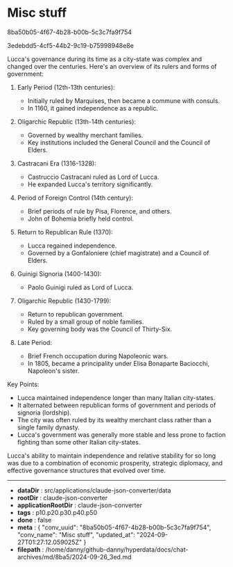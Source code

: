 # Misc stuff

8ba50b05-4f67-4b28-b00b-5c3c7fa9f754

3edebdd5-4cf5-44b2-9c19-b75998948e8e

 Lucca's governance during its time as a city-state was complex and changed over the centuries. Here's an overview of its rulers and forms of government:

1. Early Period (12th-13th centuries):
   - Initially ruled by Marquises, then became a commune with consuls.
   - In 1160, it gained independence as a republic.

2. Oligarchic Republic (13th-14th centuries):
   - Governed by wealthy merchant families.
   - Key institutions included the General Council and the Council of Elders.

3. Castracani Era (1316-1328):
   - Castruccio Castracani ruled as Lord of Lucca.
   - He expanded Lucca's territory significantly.

4. Period of Foreign Control (14th century):
   - Brief periods of rule by Pisa, Florence, and others.
   - John of Bohemia briefly held control.

5. Return to Republican Rule (1370):
   - Lucca regained independence.
   - Governed by a Gonfaloniere (chief magistrate) and a Council of Elders.

6. Guinigi Signoria (1400-1430):
   - Paolo Guinigi ruled as Lord of Lucca.

7. Oligarchic Republic (1430-1799):
   - Return to republican government.
   - Ruled by a small group of noble families.
   - Key governing body was the Council of Thirty-Six.

8. Late Period:
   - Brief French occupation during Napoleonic wars.
   - In 1805, became a principality under Elisa Bonaparte Baciocchi, Napoleon's sister.

Key Points:
- Lucca maintained independence longer than many Italian city-states.
- It alternated between republican forms of government and periods of signoria (lordship).
- The city was often ruled by its wealthy merchant class rather than a single family dynasty.
- Lucca's government was generally more stable and less prone to faction fighting than some other Italian city-states.

Lucca's ability to maintain independence and relative stability for so long was due to a combination of economic prosperity, strategic diplomacy, and effective governance structures that evolved over time.

---

* **dataDir** : src/applications/claude-json-converter/data
* **rootDir** : claude-json-converter
* **applicationRootDir** : claude-json-converter
* **tags** : p10.p20.p30.p40.p50
* **done** : false
* **meta** : {
  "conv_uuid": "8ba50b05-4f67-4b28-b00b-5c3c7fa9f754",
  "conv_name": "Misc stuff",
  "updated_at": "2024-09-27T01:27:12.059025Z"
}
* **filepath** : /home/danny/github-danny/hyperdata/docs/chat-archives/md/8ba5/2024-09-26_3ed.md